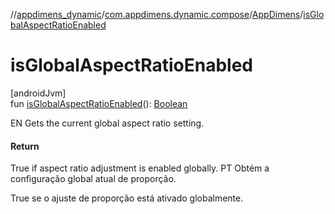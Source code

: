 //[appdimens_dynamic](../../../README.md)/[com.appdimens.dynamic.compose](../README.md)/[AppDimens](README.md)/[isGlobalAspectRatioEnabled](is-global-aspect-ratio-enabled.md)

# isGlobalAspectRatioEnabled

[androidJvm]\
fun [isGlobalAspectRatioEnabled](is-global-aspect-ratio-enabled.md)(): [Boolean](https://kotlinlang.org/api/core/kotlin-stdlib/kotlin/-boolean/index.html)

EN Gets the current global aspect ratio setting.

#### Return

True if aspect ratio adjustment is enabled globally. PT Obtém a configuração global atual de proporção.

True se o ajuste de proporção está ativado globalmente.